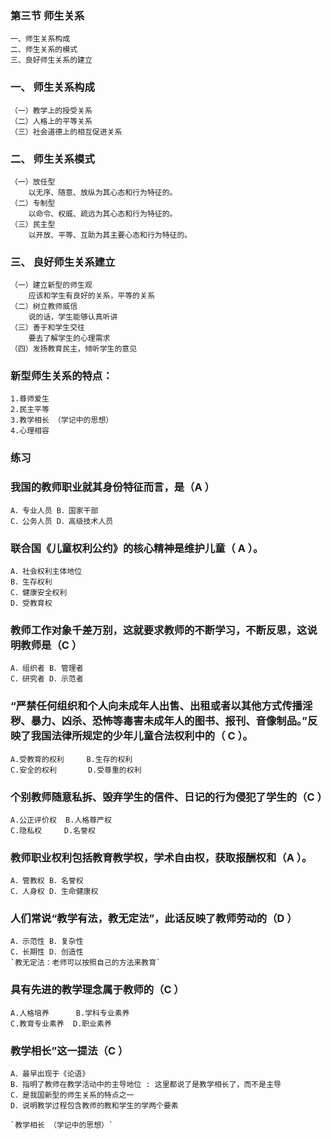 ### 第三节 师生关系
    一、师生关系构成
    二、师生关系的模式
    三、良好师生关系的建立

### 一、 师生关系构成
    （一）教学上的授受关系
    （二）人格上的平等关系
    （三）社会道德上的相互促进关系

### 二、 师生关系模式
    （一）放任型
        以无序、随意、放纵为其心态和行为特征的。
    （二）专制型
        以命令、权威、疏远为其心态和行为特征的。
    （三）民主型
        以开放、平等、互助为其主要心态和行为特征的。

### 三、 良好师生关系建立
    （一）建立新型的师生观
        应该和学生有良好的关系，平等的关系
    （二）树立教师威信
        说的话，学生能够认真听讲
    （三）善于和学生交往
        要去了解学生的心理需求
    （四）发扬教育民主，倾听学生的意见

### 新型师生关系的特点：
    1.尊师爱生
    2.民主平等
    3.教学相长 （学记中的思想）
    4.心理相容

### 练习
### 我国的教师职业就其身份特征而言，是（A ）
    A．专业人员 B．国家干部
    C．公务人员 D．高级技术人员

### 联合国《儿童权利公约》的核心精神是维护儿童（ A ）。
    A．社会权利主体地位
    B．生存权利
    C．健康安全权利
    D．受教育权

### 教师工作对象千差万别，这就要求教师的不断学习，不断反思，这说明教师是（C ）
    A．组织者 B．管理者
    C．研究者 D．示范者

### “严禁任何组织和个人向未成年人出售、出租或者以其他方式传播淫秽、暴力、凶杀、恐怖等毒害未成年人的图书、报刊、音像制品。”反映了我国法律所规定的少年儿童合法权利中的（ C ）。
    A.受教育的权利     B.生存的权利
    C.安全的权利       D.受尊重的权利

### 个别教师随意私拆、毁弃学生的信件、日记的行为侵犯了学生的（C ）
    A.公正评价权  B.人格尊严权
    C.隐私权     D.名誉权

### 教师职业权利包括教育教学权，学术自由权，获取报酬权和（A ）。
    A．管教权 B．名誉权
    C．人身权 D．生命健康权

### 人们常说“教学有法，教无定法”，此话反映了教师劳动的（D ）
    A．示范性 B．复杂性
    C．长期性 D．创造性
    `教无定法：老师可以按照自己的方法来教育`

### 具有先进的教学理念属于教师的（C ）
    A.人格培养      B.学科专业素养
    C.教育专业素养  D.职业素养

### 教学相长”这一提法（C ）
    A．最早出现于《论语》
    B．指明了教师在教学活动中的主导地位 : 这里都说了是教学相长了，而不是主导
    C．是我国新型的师生关系的特点之一
    D．说明教学过程包含教师的教和学生的学两个要素

    `教学相长 （学记中的思想）`
